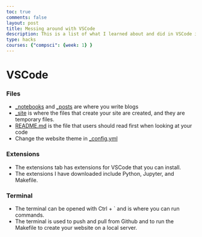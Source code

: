 ```yaml
---
toc: true
comments: false
layout: post
title: Messing around with VSCode 
description: This is a list of what I learned about and did in VSCode in Week 1
type: hacks
courses: {"compsci": {week: 1} }
---
```


# VSCode

### Files
- [_notebooks](/_notebooks/) and [_posts](/_posts/) are where you write blogs
- [_site](/_site/) is where the files that create your site are created, and they are temporary files.
- [README.md](/README.md) is the file that users should read first when looking at your code
- Change the website theme in [_config.yml](/_config.yml)

### Extensions

- The extensions tab has extensions for VSCode that you can install.
- The extensions I have downloaded include Python, Jupyter, and Makefile.

### Terminal

- The terminal can be opened with Ctrl + ` and is where you can run commands.
- The terminal is used to push and pull from Github and to run the Makefile to create your website on a local server.

